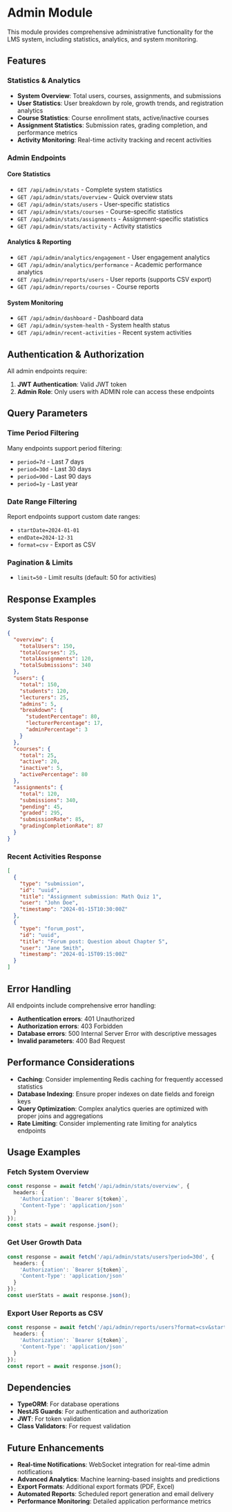 # Admin Module

This module provides comprehensive administrative functionality for the LMS system, including statistics, analytics, and system monitoring.

## Features

### Statistics & Analytics
- **System Overview**: Total users, courses, assignments, and submissions
- **User Statistics**: User breakdown by role, growth trends, and registration analytics
- **Course Statistics**: Course enrollment stats, active/inactive courses
- **Assignment Statistics**: Submission rates, grading completion, and performance metrics
- **Activity Monitoring**: Real-time activity tracking and recent activities

### Admin Endpoints

#### Core Statistics
- `GET /api/admin/stats` - Complete system statistics
- `GET /api/admin/stats/overview` - Quick overview stats
- `GET /api/admin/stats/users` - User-specific statistics
- `GET /api/admin/stats/courses` - Course-specific statistics
- `GET /api/admin/stats/assignments` - Assignment-specific statistics
- `GET /api/admin/stats/activity` - Activity statistics

#### Analytics & Reporting
- `GET /api/admin/analytics/engagement` - User engagement analytics
- `GET /api/admin/analytics/performance` - Academic performance analytics
- `GET /api/admin/reports/users` - User reports (supports CSV export)
- `GET /api/admin/reports/courses` - Course reports

#### System Monitoring
- `GET /api/admin/dashboard` - Dashboard data
- `GET /api/admin/system-health` - System health status
- `GET /api/admin/recent-activities` - Recent system activities

## Authentication & Authorization

All admin endpoints require:
1. **JWT Authentication**: Valid JWT token
2. **Admin Role**: Only users with ADMIN role can access these endpoints

## Query Parameters

### Time Period Filtering
Many endpoints support period filtering:
- `period=7d` - Last 7 days
- `period=30d` - Last 30 days
- `period=90d` - Last 90 days
- `period=1y` - Last year

### Date Range Filtering
Report endpoints support custom date ranges:
- `startDate=2024-01-01`
- `endDate=2024-12-31`
- `format=csv` - Export as CSV

### Pagination & Limits
- `limit=50` - Limit results (default: 50 for activities)

## Response Examples

### System Stats Response
```json
{
  "overview": {
    "totalUsers": 150,
    "totalCourses": 25,
    "totalAssignments": 120,
    "totalSubmissions": 340
  },
  "users": {
    "total": 150,
    "students": 120,
    "lecturers": 25,
    "admins": 5,
    "breakdown": {
      "studentPercentage": 80,
      "lecturerPercentage": 17,
      "adminPercentage": 3
    }
  },
  "courses": {
    "total": 25,
    "active": 20,
    "inactive": 5,
    "activePercentage": 80
  },
  "assignments": {
    "total": 120,
    "submissions": 340,
    "pending": 45,
    "graded": 295,
    "submissionRate": 85,
    "gradingCompletionRate": 87
  }
}
```

### Recent Activities Response
```json
[
  {
    "type": "submission",
    "id": "uuid",
    "title": "Assignment submission: Math Quiz 1",
    "user": "John Doe",
    "timestamp": "2024-01-15T10:30:00Z"
  },
  {
    "type": "forum_post",
    "id": "uuid",
    "title": "Forum post: Question about Chapter 5",
    "user": "Jane Smith",
    "timestamp": "2024-01-15T09:15:00Z"
  }
]
```

## Error Handling

All endpoints include comprehensive error handling:
- **Authentication errors**: 401 Unauthorized
- **Authorization errors**: 403 Forbidden
- **Database errors**: 500 Internal Server Error with descriptive messages
- **Invalid parameters**: 400 Bad Request

## Performance Considerations

- **Caching**: Consider implementing Redis caching for frequently accessed statistics
- **Database Indexing**: Ensure proper indexes on date fields and foreign keys
- **Query Optimization**: Complex analytics queries are optimized with proper joins and aggregations
- **Rate Limiting**: Consider implementing rate limiting for analytics endpoints

## Usage Examples

### Fetch System Overview
```typescript
const response = await fetch('/api/admin/stats/overview', {
  headers: {
    'Authorization': `Bearer ${token}`,
    'Content-Type': 'application/json'
  }
});
const stats = await response.json();
```

### Get User Growth Data
```typescript
const response = await fetch('/api/admin/stats/users?period=30d', {
  headers: {
    'Authorization': `Bearer ${token}`,
    'Content-Type': 'application/json'
  }
});
const userStats = await response.json();
```

### Export User Reports as CSV
```typescript
const response = await fetch('/api/admin/reports/users?format=csv&startDate=2024-01-01&endDate=2024-12-31', {
  headers: {
    'Authorization': `Bearer ${token}`,
    'Content-Type': 'application/json'
  }
});
const report = await response.json();
```

## Dependencies

- **TypeORM**: For database operations
- **NestJS Guards**: For authentication and authorization
- **JWT**: For token validation
- **Class Validators**: For request validation

## Future Enhancements

- **Real-time Notifications**: WebSocket integration for real-time admin notifications
- **Advanced Analytics**: Machine learning-based insights and predictions
- **Export Formats**: Additional export formats (PDF, Excel)
- **Automated Reports**: Scheduled report generation and email delivery
- **Performance Monitoring**: Detailed application performance metrics
